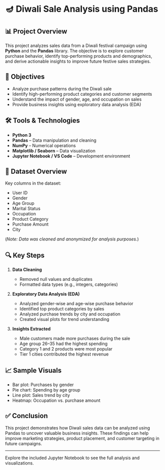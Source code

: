 # 🪔 Diwali Sale Analysis using Pandas

## 📊 Project Overview

This project analyzes sales data from a Diwali festival campaign using **Python** and the **Pandas** library. The objective is to explore customer purchase behavior, identify top-performing products and demographics, and derive actionable insights to improve future festive sales strategies.

## 🎯 Objectives

- Analyze purchase patterns during the Diwali sale  
- Identify high-performing product categories and customer segments  
- Understand the impact of gender, age, and occupation on sales  
- Provide business insights using exploratory data analysis (EDA)

## 🛠 Tools & Technologies

- **Python 3**  
- **Pandas** – Data manipulation and cleaning  
- **NumPy** – Numerical operations  
- **Matplotlib / Seaborn** – Data visualization  
- **Jupyter Notebook / VS Code** – Development environment  

## 📁 Dataset Overview

Key columns in the dataset:

- User ID  
- Gender  
- Age Group  
- Marital Status  
- Occupation  
- Product Category  
- Purchase Amount  
- City  

(*Note: Data was cleaned and anonymized for analysis purposes.*)

## 🔍 Key Steps

1. **Data Cleaning**  
   - Removed null values and duplicates  
   - Formatted data types (e.g., integers, categories)

2. **Exploratory Data Analysis (EDA)**  
   - Analyzed gender-wise and age-wise purchase behavior  
   - Identified top product categories by sales  
   - Analyzed purchase trends by city and occupation  
   - Created visual plots for trend understanding  

3. **Insights Extracted**  
   - Male customers made more purchases during the sale  
   - Age group 26–35 had the highest spending  
   - Category 1 and 2 products were most popular  
   - Tier 1 cities contributed the highest revenue  

## 📈 Sample Visuals

- Bar plot: Purchases by gender  
- Pie chart: Spending by age group  
- Line plot: Sales trend by city  
- Heatmap: Occupation vs. purchase amount  

## ✅ Conclusion

This project demonstrates how Diwali sales data can be analyzed using Pandas to uncover valuable business insights. These findings can help improve marketing strategies, product placement, and customer targeting in future campaigns.

---

Explore the included Jupyter Notebook to see the full analysis and visualizations.
